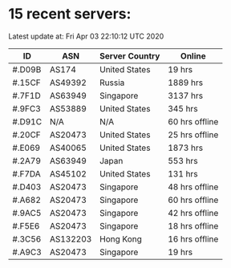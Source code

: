 # 15 recent servers:

Latest update at: Fri Apr 03 22:10:12 UTC 2020

| ID | ASN | Server Country | Online |
| -- | --- | -------------- | ------ |
| #.D09B | AS174 | United States | 19 hrs |
| #.15CF | AS49392 | Russia | 1889 hrs |
| #.7F1D | AS63949 | Singapore | 3137 hrs |
| #.9FC3 | AS53889 | United States | 345 hrs |
| #.D91C | N/A | N/A | 60 hrs offline |
| #.20CF | AS20473 | United States | 25 hrs offline |
| #.E069 | AS40065 | United States | 1873 hrs |
| #.2A79 | AS63949 | Japan | 553 hrs |
| #.F7DA | AS45102 | United States | 131 hrs |
| #.D403 | AS20473 | Singapore | 48 hrs offline |
| #.A682 | AS20473 | Singapore | 60 hrs offline |
| #.9AC5 | AS20473 | Singapore | 42 hrs offline |
| #.F5E6 | AS20473 | Singapore | 18 hrs offline |
| #.3C56 | AS132203 | Hong Kong | 16 hrs offline |
| #.A9C3 | AS20473 | Singapore | 19 hrs |

